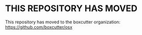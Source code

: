 THIS REPOSITORY HAS MOVED
=========================

This repository has moved to the boxcutter organization:
https://github.com/boxcutter/osx

